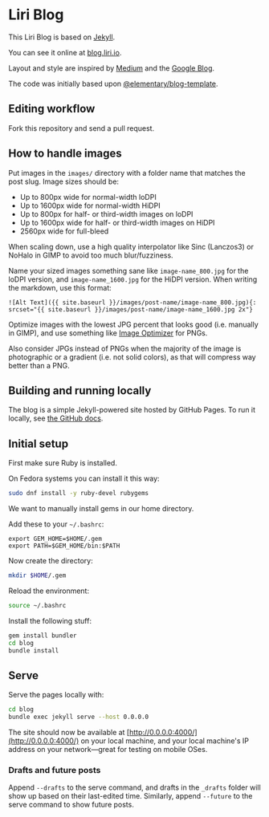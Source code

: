 Liri Blog
=========

This Liri Blog is based on [Jekyll](https://jekyllrb.com/).

You can see it online at [blog.liri.io](https://blog.liri.io/).

Layout and style are inspired by [Medium](https://medium.com/liridev)
and the [Google Blog](https://www.blog.google).

The code was initially based upon [@elementary/blog-template](https://github.com/elementary/blog-template).

## Editing workflow

Fork this repository and send a pull request.

## How to handle images

Put images in the `images/` directory with a folder name that matches the post slug.
Image sizes should be:

 * Up to 800px wide for normal-width loDPI
 * Up to 1600px wide for normal-width HiDPI
 * Up to 800px for half- or third-width images on loDPI
 * Up to 1600px wide for half- or third-width images on HiDPI
 * 2560px wide for full-bleed

When scaling down, use a high quality interpolator like Sinc (Lanczos3) or NoHalo
in GIMP to avoid too much blur/fuzziness.

Name your sized images something sane like `image-name_800.jpg` for the loDPI version,
and `image-name_1600.jpg` for the HiDPI version. When writing the markdown, use this format:

```
![Alt Text]({{ site.baseurl }}/images/post-name/image-name_800.jpg){: srcset="{{ site.baseurl }}/images/post-name/image-name_1600.jpg 2x"}
```

Optimize images with the lowest JPG percent that looks good (i.e. manually in GIMP), and use something
like [Image Optimizer](https://appcenter.elementary.io/com.github.gijsgoudzwaard.image-optimizer) for PNGs.

Also consider JPGs instead of PNGs when the majority of the image is photographic or a gradient (i.e. not solid colors),
as that will compress way better than a PNG.

## Building and running locally

The blog is a simple Jekyll-powered site hosted by GitHub Pages. To run it locally,
see [the GitHub docs](https://help.github.com/articles/setting-up-your-github-pages-site-locally-with-jekyll/).

## Initial setup

First make sure Ruby is installed.

On Fedora systems you can install it this way:

```sh
sudo dnf install -y ruby-devel rubygems
```

We want to manually install gems in our home directory.

Add these to your `~/.bashrc`:

```
export GEM_HOME=$HOME/.gem
export PATH=$GEM_HOME/bin:$PATH
```

Now create the directory:

```sh
mkdir $HOME/.gem
```

Reload the environment:

```sh
source ~/.bashrc
```

Install the following stuff:

```sh
gem install bundler
cd blog
bundle install
```

## Serve

Serve the pages locally with:

```sh
cd blog
bundle exec jekyll serve --host 0.0.0.0
```

The site should now be available at [http://0.0.0.0:4000/](http://0.0.0.0:4000/) on your local machine,
and your local machine's IP address on your network—great for testing on mobile OSes.

### Drafts and future posts

Append `--drafts` to the serve command, and drafts in the `_drafts` folder will show up
based on their last-edited time. Similarly, append `--future` to the serve command to show future posts.
